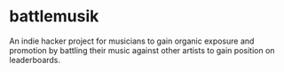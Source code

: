 # battlemusik

An indie hacker project for musicians to gain organic exposure and promotion by battling their music against other artists to gain position on leaderboards.
